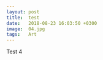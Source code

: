 ```yaml
---
layout: post
title:  test
date:   2018-08-23 16:03:50 +0300
image:  04.jpg
tags:   Art
---
```

Test 4
